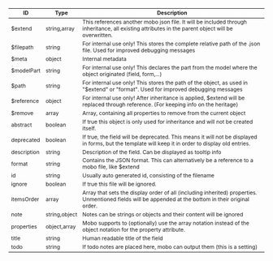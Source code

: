 <table class="schema-table" style="font-size: 0.75em; word-wrap: break-word;">
   <thead>
       <tr>
           <th>ID</th>
           <th>Type</th>
           <th>Description</th>
       </tr>
   </thead>
   <tbody>
       <tr>
           <td class="schema-propertyName">$extend</td>
           <td class="schema-type">string,array</td>
           <td class="schema-description">This references another mobo json file. It will be included through inheritance, all existing attributes in the parent object will be overwritten.</td>
       </tr>
       <tr>
           <td class="schema-propertyName">$filepath</td>
           <td class="schema-type">string</td>
           <td class="schema-description">For internal use only! This stores the complete relative path of the .json file. Used for improved debugging messages</td>
       </tr>
       <tr>
           <td class="schema-propertyName">$meta</td>
           <td class="schema-type">object</td>
           <td class="schema-description">Internal metadata</td>
       </tr>
       <tr>
           <td class="schema-propertyName">$modelPart</td>
           <td class="schema-type">string</td>
           <td class="schema-description">For internal use only! This declares the part from the model where the object originated (field, form,...)</td>
       </tr>
       <tr>
           <td class="schema-propertyName">$path</td>
           <td class="schema-type">string</td>
           <td class="schema-description">For internal use only! This stores the path of the object, as used in "$extend" or "format". Used for improved debugging messages</td>
       </tr>
       <tr>
           <td class="schema-propertyName">$reference</td>
           <td class="schema-type">object</td>
           <td class="schema-description">For internal use only! After inheritance is applied, $extend will be replaced through reference. (For keeping info on the heritage)</td>
       </tr>
       <tr>
           <td class="schema-propertyName">$remove</td>
           <td class="schema-type">array</td>
           <td class="schema-description">Array, containing all properties to remove from the current object</td>
       </tr>
       <tr>
           <td class="schema-propertyName">abstract</td>
           <td class="schema-type">boolean</td>
           <td class="schema-description">If true this object is only used for inheritance and will not be created itself.</td>
       </tr>
       <tr>
           <td class="schema-propertyName">deprecated</td>
           <td class="schema-type">boolean</td>
           <td class="schema-description">If true, the field will be deprecated. This means it will not be displayed in forms, but the template will keep it in order to display old entries.</td>
       </tr>
       <tr>
           <td class="schema-propertyName">description</td>
           <td class="schema-type">string</td>
           <td class="schema-description">Description of the field. Can be displayed as tooltip info</td>
       </tr>
       <tr>
           <td class="schema-propertyName">format</td>
           <td class="schema-type">string</td>
           <td class="schema-description">Contains the JSON format. This can alternatively be a reference to a mobo file, like $extend</td>
       </tr>
       <tr>
           <td class="schema-propertyName">id</td>
           <td class="schema-type">string</td>
           <td class="schema-description">Usually auto generated id, consisting of the filename</td>
       </tr>
       <tr>
           <td class="schema-propertyName">ignore</td>
           <td class="schema-type">boolean</td>
           <td class="schema-description">If true this file will be ignored.</td>
       </tr>
       <tr>
           <td class="schema-propertyName">itemsOrder</td>
           <td class="schema-type">array</td>
           <td class="schema-description">Array that sets the display order of all (including inherited) properties. Unmentioned fields will be appended at the bottom in their original order.</td>
       </tr>
       <tr>
           <td class="schema-propertyName">note</td>
           <td class="schema-type">string,object</td>
           <td class="schema-description">Notes can be strings or objects and their content will be ignored</td>
       </tr>
       <tr>
           <td class="schema-propertyName">properties</td>
           <td class="schema-type">object,array</td>
           <td class="schema-description">Mobo supports to (optionally) use the array notation instead of the object notation for the property attribute.</td>
       </tr>
       <tr>
           <td class="schema-propertyName">title</td>
           <td class="schema-type">string</td>
           <td class="schema-description">Human readable title of the field</td>
       </tr>
       <tr>
           <td class="schema-propertyName">todo</td>
           <td class="schema-type">string</td>
           <td class="schema-description">If todo notes are placed here, mobo can output them (this is a setting)</td>
       </tr>
   </tbody>
</table>
